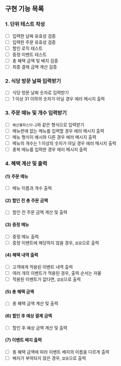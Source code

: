 ## 구현 기능 목록

### 1. 단위 테스트 작성
- [ ] 입력한 날짜 유효성 검증
- [ ] 입력한 주문 유효성 검증
- [ ] 할인 로직 테스트
- [ ] 증정 이벤트 테스트
- [ ] 총 혜택 금액 및 배지 검증
- [ ] 최종 결제 금액 계산 검증

### 2. 식당 방문 날짜 입력받기
- [ ] 식당 방문 날짜 숫자로 입력받기
- [ ] 1 이상 31 이하의 숫자가 아닐 경우 에러 메시지 출력

### 3. 주문 메뉴 및 개수 입력받기
- [ ] `해산물파스타-2`와 같은 형식으로 입력받기
- [ ] 메뉴판에 없는 메뉴를 입력할 경우 에러 메시지 출력
- [ ] 메뉴 형식이 예시와 다른 경우 에러 메시지 출력
- [ ] 메뉴의 개수는 1 이상의 숫자가 아닐 경우 에러 메시지 출력
- [ ] 중복 메뉴를 입력한 경우 에러 메시지 출력

### 4. 혜택 계산 및 출력
#### (1) 주문 메뉴
- [ ] 메뉴 이름과 개수 출력
#### (2) 할인 전 총 주문 금액
- [ ] 할인 전 주문 금액 계산 및 출력
#### (3) 증정 메뉴
- [ ] 증정 메뉴 출력
- [ ] 증정 이벤트에 해당하지 않을 경우, `없음`으로 출력
#### (4) 혜택 내역 출력
- [ ] 고객에게 적용된 이벤트 내역 출력
- [ ] 여러 개의 이벤트가 적용된 경우, 출력 순서는 자율
- [ ] 적용된 이벤트가 없다면, `없음`으로 출력
#### (5) 총 혜택 금액
- [ ] 총 혜택 금액 계산 및 출력
#### (6) 할인 후 예상 결제 금액
- [ ] 할인 후 예상 금액 계산 및 출력
#### (7) 이벤트 배지 출력
- [ ] 총 혜택 금액에 따라 이벤트 배지의 이름을 다르게 출력
- [ ] 배지가 부여되지 않은 경우, `없음`으로 출력